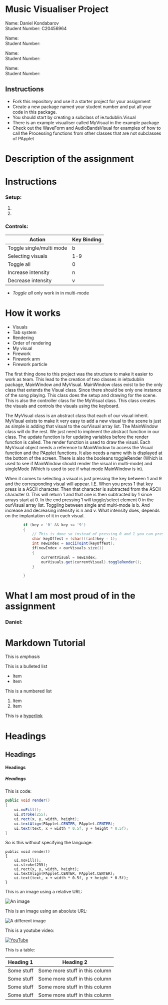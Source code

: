 # Music Visualiser Project

Name: Daniel Kondabarov 
<br>
Student Number: C20456964

Name:
<br>
Student Number:

Name:
<br>
Student Number:

Name:
<br>
Student Number:

## Instructions
- Fork this repository and use it a starter project for your assignment
- Create a new package named your student number and put all your code in this package.
- You should start by creating a subclass of ie.tudublin.Visual
- There is an example visualiser called MyVisual in the example package
- Check out the WaveForm and AudioBandsVisual for examples of how to call the Processing functions from other classes that are not subclasses of PApplet

# Description of the assignment

# Instructions
### Setup:
1.
2.

### Controls:
| Action | Key Binding |
|--------|-------------|
|Toggle single/multi mode | b |
| Selecting visuals | 1-9 |
| Toggle all | 0 |
| Increase intensity | n |
| Decrease intensity | v |

- *Toggle all* only work in in multi-mode
# How it works
- Visuals
- Tab system
- Rendering
- Order of rendering
- My visual
- Firework
- Firework arm
- Firework particle

The first thing done to this project was the structure to make it easier to work as team. This lead to the creation of two classes in ie\tudublin package, MainWindow and MyVisual. MainWindow class exist to be the only class that extends the Visual class. Since there should be only one instance of the song playing. This class does the setup and drawing for the scene. This is also the controller class for the MyVisual class. This class creates the visuals and controls the visuals using the keyboard. 

The MyVisual class is an abstract class that each of our visual inherit. MyVisual exists to make it very easy to add a new visual to the scene is just as simple is adding that visual to the ourVisual array list. The MainWindow class will do the rest. We just need to implment the abstract function in our class. The update function is for updating variables before the render function is called. The render function is used to draw the visual. Each MyVisual object needs a reference to MainWindow to access the Visual function and the PApplet functions. It also needs a name with is displayed at the bottom of the screen. There is also the booleans toggleRender (Which is used to see if MainWindow should render the visual in multi-mode) and singleMode (Which is used to see if what mode MainWindow is in).

When it comes to selecting a visual is just pressing the key between 1 and 9 and the corresponding visual will appear. I.E. When you press 1 that key press is a ASCII character. Then that character is subtracted from the ASCII character 0. This will return 1 and that one is then subtracted by 1 since arrays start at 0. In the end pressing 1 will toggle/select element 0 in the ourVisual array list. Toggling between single and multi-mode is b. And increase and decreasing intensity is n and v. What intensity does, depends on the implantation of it in each visual.

```Java
        if (key > '0' && key <= '9')
        {
            // This is done so instead of pressing 0 and 1 you can press 1 and 2 instead 
            char keyOffest = (char)((int)key - 1);
            int newIndex = asciiToInt(keyOffest);
            if(newIndex < ourVisuals.size())
            {
                currentVisual = newIndex;                    
                ourVisuals.get(currentVisual).toggleRender();
            }

        }
```
# What I am most proud of in the assignment
### Daniel:

# Markdown Tutorial

This is *emphasis*

This is a bulleted list

- Item
- Item

This is a numbered list

1. Item
1. Item

This is a [hyperlink](http://bryanduggan.org)

# Headings
## Headings
#### Headings
##### Headings

This is code:

```Java
public void render()
{
	ui.noFill();
	ui.stroke(255);
	ui.rect(x, y, width, height);
	ui.textAlign(PApplet.CENTER, PApplet.CENTER);
	ui.text(text, x + width * 0.5f, y + height * 0.5f);
}
```

So is this without specifying the language:

```
public void render()
{
	ui.noFill();
	ui.stroke(255);
	ui.rect(x, y, width, height);
	ui.textAlign(PApplet.CENTER, PApplet.CENTER);
	ui.text(text, x + width * 0.5f, y + height * 0.5f);
}
```

This is an image using a relative URL:

![An image](images/p8.png)

This is an image using an absolute URL:

![A different image](https://bryanduggandotorg.files.wordpress.com/2019/02/infinite-forms-00045.png?w=595&h=&zoom=2)

This is a youtube video:

[![YouTube](http://img.youtube.com/vi/J2kHSSFA4NU/0.jpg)](https://www.youtube.com/watch?v=J2kHSSFA4NU)

This is a table:

| Heading 1 | Heading 2 |
|-----------|-----------|
|Some stuff | Some more stuff in this column |
|Some stuff | Some more stuff in this column |
|Some stuff | Some more stuff in this column |
|Some stuff | Some more stuff in this column |

